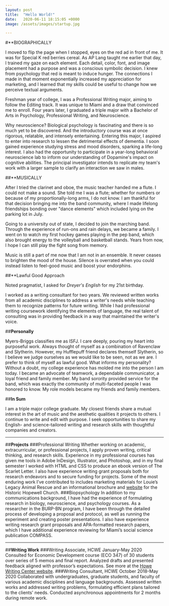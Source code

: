 ```yaml
---
layout: post
title:  "Hello World!"
date:   2020-06-11 18:15:05 +0000
image: /assets/images/startup.jpg

---
```

#**BIOGRAPHICALLY

I moved to flip the page when I stopped, eyes on the red ad in front of me. It was for Special K red berries cereal. As AP Lang taught me earlier that day, I trained my gaze on each element. Each detail, color, font, and image placement had a purpose and was a conscious symbolic decision. I knew from psychology that red is meant to induce hunger. The connections I made in that moment exponentially increased my appreciation for marketing, and I learned that my skills could be useful to change how we perceive textual arguments.

Freshman year of college, I was a Professional Writing major, aiming to follow the Editing track. It was unique to Miami and a draw that convinced me to enroll. Four years later, I graduated a triple major with a Bachelor of Arts in Psychology, Professional Writing, and Neuroscience.

Why neuroscience? Biological psychology is fascinating and there is so much yet to be discovered. And the introductory course was at once rigorous, relatable, and intensely entertaining. Entering this major, I aspired to enter into research to lessen the detrimental effects of dementia. I soon gained experience studying stress and mood disorders, sparking a life-long interest. I also had the opportunity to participate in a year-long behavioral neuroscience lab to inform our understanding of Dopamine's impact on cognitive abilities. The principal investigator intends to replicate my team's work with a larger sample to clarify an interaction we saw in males.

##**MUSICALLY

After I tried the clarinet and oboe, the music teacher handed me a flute. I could not make a sound. She told me I was a flute; whether for numbers or because of my proportionally-long arms, I do not know. I am thankful for that decision bringing me into the band community, where I made lifelong friendships bonding over "dance elements" which included lying on the parking lot in July.

Going to a university out of state, I decided to join the marching band. Through the experience of run-ons and rain delays, we became a family. I went on to watch my first hockey games playing in the pep band, which also brought energy to the volleyball and basketball stands. Years from now, I hope I can still play the fight song from memory.

Music is still a part of me now that I am not in an ensemble. It never ceases to brighten the mood of the house. Silence is overrated when you could instead listen to feel-good music and boost your endorphins.

##**Lawful Good Approach

Noted pragmatist, I asked for *Dreyer's English* for my 21st birthday.

I worked as a writing consultant for two years. We reviewed written works from all academic disciplines to address a writer's needs while teaching them to recognize patterns for future writing. While I had professional writing coursework identifying the elements of language, the real talent of consulting was in providing feedback in a way that maintained the writer's voice.

##**Personally**

Myers-Briggs classifies me as ISFJ. I care deeply, pouring my heart into purposeful work. Always thought of myself as a combination of Ravenclaw and Slytherin. However, my Hufflepuff friend declares themself Slytherin, so I believe we judge ourselves as we would like to be seen, not as we are. I prefer to think of myself as lawful good.
What informs my personality?
Without a doubt, my college experience has molded me into the person I am today. I became an advocate of teamwork, a dependable communicator, a loyal friend and family member. My band sorority provided service for the band, which was exactly the community of multi-faceted people I was honored to know. My role models became my friends and family members.

##**In Sum**

I am a triple major college graduate. My closest friends share a mutual interest in the art of music and the aesthetic qualities it projects to others. I continue to write and edit with purpose. I seek opportunities to share my English- and science-tailored writing and research skills with thoughtful companies and creators.

---
##**Projects**
###Professional Writing
Whether working on academic, extracurricular, or professional projects, I apply proven writing, critical thinking, and research skills. Experience in my professional courses has given me tools in Adobe InDesign, Illustrator, and Photoshop, and in my final semester I worked with HTML and CSS to produce an ebook version of The Scarlet Letter. I also have experience writing grant proposals both for research endeavors and to secure funding for projects. Some of the most enduring work I’ve contributed to includes marketing materials for Louie’s Legacy Animal Rescue and an informational brochure and <a href="http://www.historichopewellchurch.org/">website</a> for the Historic Hopewell Church.
###Biopsychology
In addition to my communications background, I have had the experience of formulating research in biology, neuroscience, and psychology courses. As a researcher in the BURP-BN program, I have been through the detailed process of developing a proposal and protocol, as well as running the experiment and creating poster presentations. I also have experience writing research grant proposals and APA-formatted research papers, which I have additional experience reviewing for Miami’s social science publication COMPASS.

---
##**Writing Work**
###Writing Associate, HCWE
January-May 2020
Consulted for Economic Development course (ECO 347) of 30 students over series of 5 memos and final report. Analyzed drafts and presented feedback aligned with professor’s expectations. See more at the <a href="https://www.miamioh.edu/hcwe/index.html">Howe Writing Center website</a>.
###Writing Consultant, HCWE
October 2018-May 2020
Collaborated with undergraduates, graduate students, and faculty of various academic disciplines and language backgrounds. Assessed written works and addressed writing problems, formulating efficient plans tailored to the clients' needs. Conducted asynchronous appointments for 2 months during remote work.

